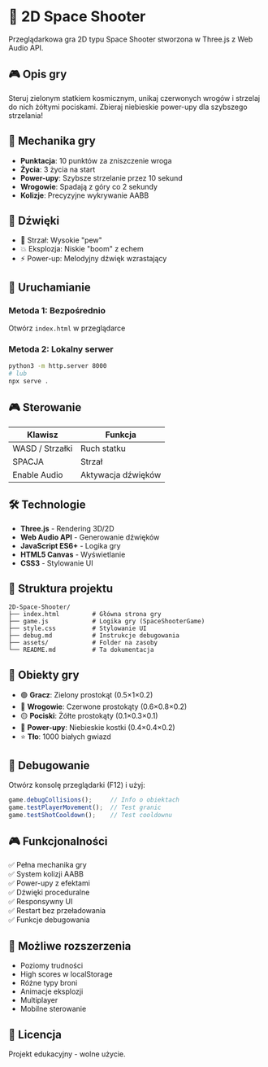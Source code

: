 # 🚀 2D Space Shooter

Przeglądarkowa gra 2D typu Space Shooter stworzona w Three.js z Web Audio API.

## 🎮 Opis gry

Steruj zielonym statkiem kosmicznym, unikaj czerwonych wrogów i strzelaj do nich żółtymi pociskami. Zbieraj niebieskie power-upy dla szybszego strzelania!

## 🎯 Mechanika gry

- **Punktacja**: 10 punktów za zniszczenie wroga
- **Życia**: 3 życia na start
- **Power-upy**: Szybsze strzelanie przez 10 sekund
- **Wrogowie**: Spadają z góry co 2 sekundy
- **Kolizje**: Precyzyjne wykrywanie AABB

## 🎵 Dźwięki

- 🔫 Strzał: Wysokie "pew"
- 💥 Eksplozja: Niskie "boom" z echem
- ⚡ Power-up: Melodyjny dźwięk wzrastający

## 🚀 Uruchamianie

### Metoda 1: Bezpośrednio
Otwórz `index.html` w przeglądarce

### Metoda 2: Lokalny serwer
```bash
python3 -m http.server 8000
# lub
npx serve .
```

## 🎮 Sterowanie

| Klawisz | Funkcja |
|---------|----------|
| WASD / Strzałki | Ruch statku |
| SPACJA | Strzał |
| Enable Audio | Aktywacja dźwięków |

## 🛠️ Technologie

- **Three.js** - Rendering 3D/2D
- **Web Audio API** - Generowanie dźwięków
- **JavaScript ES6+** - Logika gry
- **HTML5 Canvas** - Wyświetlanie
- **CSS3** - Stylowanie UI

## 📁 Struktura projektu

```
2D-Space-Shooter/
├── index.html         # Główna strona gry
├── game.js            # Logika gry (SpaceShooterGame)
├── style.css          # Stylowanie UI
├── debug.md           # Instrukcje debugowania
├── assets/            # Folder na zasoby
└── README.md          # Ta dokumentacja
```

## 🎨 Obiekty gry

- 🟢 **Gracz**: Zielony prostokąt (0.5×1×0.2)
- 🔴 **Wrogowie**: Czerwone prostokąty (0.6×0.8×0.2)
- 🟡 **Pociski**: Żółte prostokąty (0.1×0.3×0.1)
- 🔵 **Power-upy**: Niebieskie kostki (0.4×0.4×0.2)
- ⭐ **Tło**: 1000 białych gwiazd

## 🧪 Debugowanie

Otwórz konsolę przeglądarki (F12) i użyj:

```javascript
game.debugCollisions();     // Info o obiektach
game.testPlayerMovement();  // Test granic
game.testShotCooldown();    // Test cooldownu
```

## 🎮 Funkcjonalności

✅ Pełna mechanika gry  
✅ System kolizji AABB  
✅ Power-upy z efektami  
✅ Dźwięki proceduralne  
✅ Responsywny UI  
✅ Restart bez przeładowania  
✅ Funkcje debugowania  

## 🚀 Możliwe rozszerzenia

- Poziomy trudności
- High scores w localStorage
- Różne typy broni
- Animacje eksplozji
- Multiplayer
- Mobilne sterowanie

## 📄 Licencja

Projekt edukacyjny - wolne użycie.